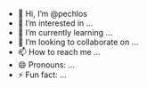 - 👋 Hi, I’m @pechlos
- 👀 I’m interested in ...
- 🌱 I’m currently learning ...
- 💞️ I’m looking to collaborate on ...
- 📫 How to reach me ...
- 😄 Pronouns: ...
- ⚡ Fun fact: ...

<!---
pechlos/pechlos is a ✨ special ✨ repository because its `README.md` (this file) appears on your GitHub profile.
You can click the Preview link to take a look at your changes.
--->
